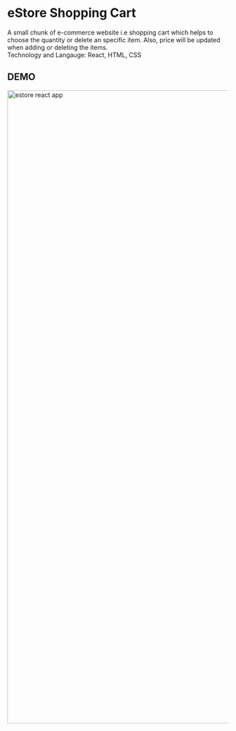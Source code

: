 # eStore Shopping Cart
A small chunk of e-commerce website i.e shopping cart which helps to choose the quantity or delete an specific item. Also, price will be updated when adding or deleting the items.  
Technology and Langauge: React, HTML, CSS

## DEMO
<img width="1440" alt="estore react app" src="https://user-images.githubusercontent.com/67445848/117523234-52365f80-af7d-11eb-9101-b17e94d79307.png">

